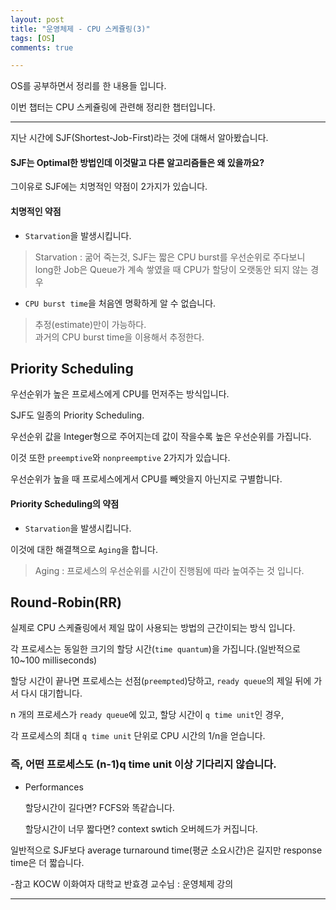 ```yaml
---
layout: post
title: "운영체제 - CPU 스케쥴링(3)"
tags: [OS]
comments: true

---
```


OS를 공부하면서 정리를 한 내용들 입니다.<br>

이번 챕터는 CPU 스케쥴링에 관련해 정리한 챕터입니다.

---

지난 시간에 SJF(Shortest-Job-First)라는 것에 대해서 알아봤습니다.

#### SJF는 Optimal한 방법인데 이것말고 다른 알고리즘들은 왜 있을까요?

그이유로 SJF에는 치명적인 약점이 2가지가 있습니다.

#### 치명적인 약점 

   * `Starvation`을 발생시킵니다.
   > Starvation : 굶어 죽는것, SJF는 짧은 CPU burst를 우선순위로 주다보니<br>
   > long한 Job은 Queue가 계속 쌓였을 때 CPU가 할당이 오랫동안 되지 않는 경우  
   
   * `CPU burst time`을 처음엔 명확하게 알 수 없습니다.
   > 추정(estimate)만이 가능하다.<br>
   > 과거의 CPU burst time을 이용해서 추정한다.
 
 ## Priority Scheduling
 
 우선순위가 높은 프로세스에게 CPU를 먼저주는 방식입니다.
 
 SJF도 일종의 Priority Scheduling.
 
 우선순위 값을 Integer형으로 주어지는데 값이 작을수록 높은 우선순위를 가집니다.

 이것 또한 `preemptive`와 `nonpreemptive` 2가지가 있습니다.
 
 우선순위가 높을 때 프로세스에게서 CPU를 빼앗을지 아닌지로 구별합니다.
 
 #### Priority Scheduling의 약점
 
   * `Starvation`을 발생시킵니다.
   
   이것에 대한 해결책으로 `Aging`을 합니다.
   
   > Aging : 프로세스의 우선순위를 시간이 진행됨에 따라 높여주는 것 입니다.
 
 ## Round-Robin(RR)
 
 실제로 CPU 스케쥴링에서 제일 많이 사용되는 방법의 근간이되는 방식 입니다.
 
 각 프로세스는 동일한 크기의 할당 시간(`time quantum`)을 가집니다.(일반적으로 10~100 milliseconds)
 
 할당 시간이 끝나면 프로세스는 선점(`preempted`)당하고, `ready queue`의 제일 뒤에 가서 다시 대기합니다.
 
 n 개의 프로세스가 `ready queue`에 있고, 할당 시간이 `q time unit`인 경우,
  
 각 프로세스의 최대 `q time unit` 단위로 CPU 시간의 1/n을 얻습니다.

 ### 즉, 어떤 프로세스도 (n-1)q time unit 이상 기다리지 않습니다.
 
 * Performances
 
    할당시간이 길다면? FCFS와 똑같습니다.
    
    할당시간이 너무 짧다면? context swtich 오버헤드가 커집니다.
    
 일반적으로 SJF보다 average turnaround time(평균 소요시간)은 길지만 response time은 더 짧습니다.
 
-참고 KOCW 이화여자 대학교 반효경 교수님 : 운영체제 강의

---
